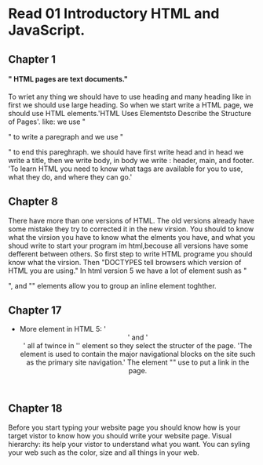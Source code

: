 # Read 01 Introductory HTML and JavaScript. 
## Chapter 1
#### " HTML pages are text documents."
To wriet any thing we should have to use heading and many heading like in first we should use large heading.
So when we start write a HTML page, we should use HTML elements.'HTML Uses Elementsto Describe the Structure of Pages'.
like: we use "<p>" to write a paregraph and we use "</p>" to end this pareghraph.
we should have first write head and in head we write a title, then we write body, in body we write : header, main, and footer.
'To learn HTML you need to know what tags are available for you to use, what they do, and where they can go.'
## Chapter 8
There have more than one versions of HTML.
The old versions already have some mistake they try to corrected it in the new virsion.
You should to know what the virsion you have to know what the elments you have, and what you shoud write to start your program im html,becouse all versions have some defferent between others.
So first step to write HTML programe you should know what the virsion.
Then "DOCTYPES tell browsers which version of HTML you are using."
In html version 5 we have a lot of element sush as "<div>", and "<span>" elements allow you to group an inline element toghther.
## Chapter 17
* More element in HTML 5:
'<header>' and '<footer>' all af twince in '<body>' element so they select the structer of the page.
'The <nav> element is used to contain the major navigational blocks on the site such as the primary site navigation.'
The element "<a>" use to put a link in the page.
## Chapter 18 
Before you start typing your website page you should know how is your target vistor to know how you should write your website page.
Visual hierarchy: its help your vistor to understand what you want.
You can syling your web such as the color, size and all things in your web.
